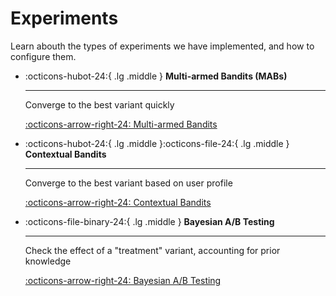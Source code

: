 # Experiments

Learn abouth the types of experiments we have implemented, and how to configure them.

<div class="grid cards" markdown>

-   :octicons-hubot-24:{ .lg .middle } __Multi-armed Bandits (MABs)__

    ---

    Converge to the best variant quickly

    [:octicons-arrow-right-24: Multi-armed Bandits](./mabs/index.md)

-   :octicons-hubot-24:{ .lg .middle }:octicons-file-24:{ .lg .middle } __Contextual Bandits__

    ---

    Converge to the best variant based on user profile

    [:octicons-arrow-right-24: Contextual Bandits](./cmabs/index.md)

-   :octicons-file-binary-24:{ .lg .middle } __Bayesian A/B Testing__

    ---

    Check the effect of a "treatment" variant, accounting for prior knowledge

    [:octicons-arrow-right-24: Bayesian A/B Testing](./bayes_ab/index.md)


</div>

